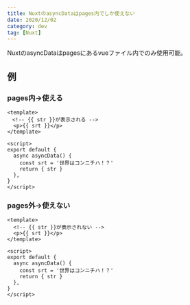```yaml
---
title: NuxtのasyncDataはpages内でしか使えない
date: 2020/12/02
category: dev
tag: [Nuxt]
---
```


NuxtのasyncDataはpagesにあるvueファイル内でのみ使用可能。

## 例
### pages内→使える
```vue[pages/index.vue]
<template>
　<!-- {{ str }}が表示される -->
  <p>{{ srt }}</p>
</template>

<script>
export default {
  async asyncData() {
    const srt = '世界はコンニチハ！？'
    return { str }
  },
}
</script>
```

### pages外→使えない
```vue[components/index.vue]
<template>
  <!-- {{ str }}が表示されない -->
  <p>{{ srt }}</p>
</template>

<script>
export default {
  async asyncData() {
    const srt = '世界はコンニチハ！？'
    return { str }
  },
}
</script>
```

